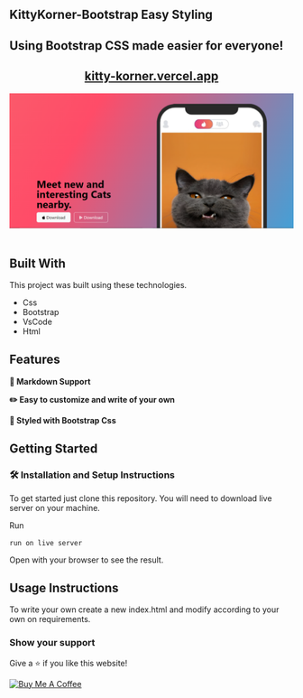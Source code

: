 ## KittyKorner-Bootstrap Easy Styling

## Using Bootstrap CSS made easier for everyone!

<h2 align="center">
  <a href="https://kitty-korner.vercel.app/" target="_blank">kitty-korner.vercel.app</a>
</h2>

<div align="center">
  <img alt="Demo" src="./Extra/src.PNG" />
</div>

<br/>


## Built With

This project was built using these technologies.

- Css
- Bootstrap
- VsCode
- Html

## Features

**📃 Markdown Support**

**✏️ Easy to customize and write of your own**

**🎨 Styled with Bootstrap Css**

## Getting Started

### 🛠 Installation and Setup Instructions

To get started just clone this repository. You will need to download live server on your machine.

Run

```
run on live server
```
Open with your browser to see the result.

## Usage Instructions

To write your own create a new index.html and modify according to your own on requirements.

### Show your support

Give a ⭐ if you like this website!

<a href="https://www.buymeacoffee.com/faseeh41" target="_blank"><img src="https://cdn.buymeacoffee.com/buttons/v2/default-violet.png" alt="Buy Me A Coffee" height= "60px" width= "217px" ></a>
